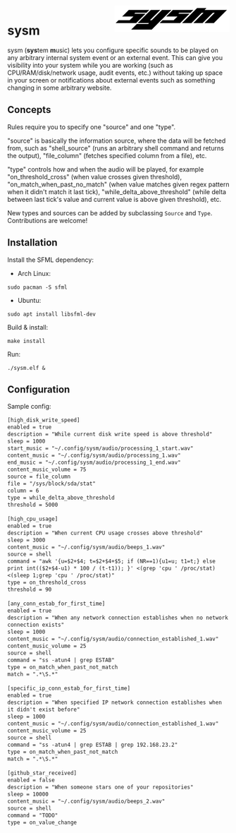 <img align="right" src="https://github.com/jafarlihi/file-hosting/blob/8e69dc688584288ea170ece7aee96b879e46c27e/sysm.png?raw=true">

# sysm

sysm (**sys**tem **m**usic) lets you configure specific sounds to be played on any arbitrary internal system event or an external event. This can give you visibility into your system while you are working (such as CPU/RAM/disk/network usage, audit events, etc.) without taking up space in your screen or notifications about external events such as something changing in some arbitrary website.

## Concepts

Rules require you to specify one "source" and one "type".

"source" is basically the information source, where the data will be fetched from, such as "shell_source" (runs an arbitrary shell command and returns the output), "file_column" (fetches specified column from a file), etc.

"type" controls how and when the audio will be played, for example "on_threshold_cross" (when value crosses given threshold), "on_match_when_past_no_match" (when value matches given regex pattern when it didn't match it last tick), "while_delta_above_threshold" (while delta between last tick's value and current value is above given threshold), etc.

New types and sources can be added by subclassing `Source` and `Type`. Contributions are welcome!

## Installation

Install the SFML dependency:

- Arch Linux:
```
sudo pacman -S sfml
```

- Ubuntu:
```
sudo apt install libsfml-dev
```

Build & install:
```
make install
```

Run:
```
./sysm.elf &
```

## Configuration

Sample config:
```
[high_disk_write_speed]
enabled = true
description = "While current disk write speed is above threshold"
sleep = 1000
start_music = "~/.config/sysm/audio/processing_1_start.wav"
content_music = "~/.config/sysm/audio/processing_1.wav"
end_music = "~/.config/sysm/audio/processing_1_end.wav"
content_music_volume = 75
source = file_column
file = "/sys/block/sda/stat"
column = 6
type = while_delta_above_threshold
threshold = 5000

[high_cpu_usage]
enabled = true
description = "When current CPU usage crosses above threshold"
sleep = 3000
content_music = "~/.config/sysm/audio/beeps_1.wav"
source = shell
command = "awk '{u=$2+$4; t=$2+$4+$5; if (NR==1){u1=u; t1=t;} else print int(($2+$4-u1) * 100 / (t-t1)); }' <(grep 'cpu ' /proc/stat) <(sleep 1;grep 'cpu ' /proc/stat)"
type = on_threshold_cross
threshold = 90

[any_conn_estab_for_first_time]
enabled = true
description = "When any network connection establishes when no network connection exists"
sleep = 1000
content_music = "~/.config/sysm/audio/connection_established_1.wav"
content_music_volume = 25
source = shell
command = "ss -atun4 | grep ESTAB"
type = on_match_when_past_not_match
match = ".*\S.*"

[specific_ip_conn_estab_for_first_time]
enabled = true
description = "When specified IP network connection establishes when it didn't exist before"
sleep = 1000
content_music = "~/.config/sysm/audio/connection_established_1.wav"
content_music_volume = 25
source = shell
command = "ss -atun4 | grep ESTAB | grep 192.168.23.2"
type = on_match_when_past_not_match
match = ".*\S.*"

[github_star_received]
enabled = false
description = "When someone stars one of your repositories"
sleep = 10000
content_music = "~/.config/sysm/audio/beeps_2.wav"
source = shell
command = "TODO"
type = on_value_change
```
